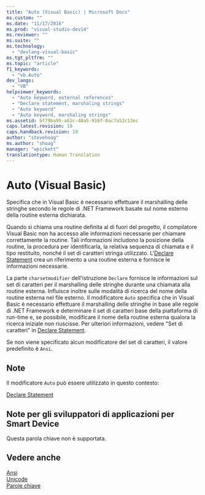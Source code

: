 ```yaml
---
title: "Auto (Visual Basic) | Microsoft Docs"
ms.custom: ""
ms.date: "11/17/2016"
ms.prod: "visual-studio-dev14"
ms.reviewer: ""
ms.suite: ""
ms.technology: 
  - "devlang-visual-basic"
ms.tgt_pltfrm: ""
ms.topic: "article"
f1_keywords: 
  - "vb.Auto"
dev_langs: 
  - "VB"
helpviewer_keywords: 
  - "Auto keyword, external references"
  - "Declare statement, marshaling strings"
  - "Auto keyword"
  - "Auto keyword, marshaling strings"
ms.assetid: bf79ba95-a62c-48a5-916f-0ac7a52c13ec
caps.latest.revision: 19
caps.handback.revision: 19
author: "stevehoag"
ms.author: "shoag"
manager: "wpickett"
translationtype: Human Translation
---
```

# Auto (Visual Basic)
Specifica che in Visual Basic è necessario effettuare il marshalling delle stringhe secondo le regole di .NET Framework basate sul nome esterno della routine esterna dichiarata.  
  
 Quando si chiama una routine definita al di fuori del progetto, il compilatore Visual Basic non ha accesso alle informazioni necessarie per chiamare correttamente la routine.  Tali informazioni includono la posizione della routine, la procedura per identificarla, la relativa sequenza di chiamata e il tipo restituito, nonché il set di caratteri stringa utilizzato.  L'[Declare Statement](../../../visual-basic/language-reference/statements/declare-statement.md) crea un riferimento a una routine esterna e fornisce le informazioni necessarie.  
  
 La parte `charsetmodifier` dell'istruzione `Declare` fornisce le informazioni sul set di caratteri per il marshalling delle stringhe durante una chiamata alla routine esterna.  Influisce inoltre sulle modalità di ricerca del nome della routine esterna nel file esterno.  Il modificatore `Auto` specifica che in Visual Basic è necessario effettuare il marshalling delle stringhe in base alle regole di .NET Framework e determinare il set di caratteri base della piattaforma di run\-time e, se possibile, modificare il nome della routine esterna qualora la ricerca iniziale non riuscisse.  Per ulteriori informazioni, vedere "Set di caratteri" in [Declare Statement](../../../visual-basic/language-reference/statements/declare-statement.md).  
  
 Se non viene specificato alcun modificatore del set di caratteri, il valore predefinito è `Ansi`.  
  
## Note  
 Il modificatore `Auto` può essere utilizzato in questo contesto:  
  
 [Declare Statement](../../../visual-basic/language-reference/statements/declare-statement.md)  
  
## Note per gli sviluppatori di applicazioni per Smart Device  
 Questa parola chiave non è supportata.  
  
## Vedere anche  
 [Ansi](../../../visual-basic/language-reference/modifiers/ansi.md)   
 [Unicode](../../../visual-basic/language-reference/modifiers/unicode.md)   
 [Parole chiave](../../../visual-basic/language-reference/keywords/index.md)